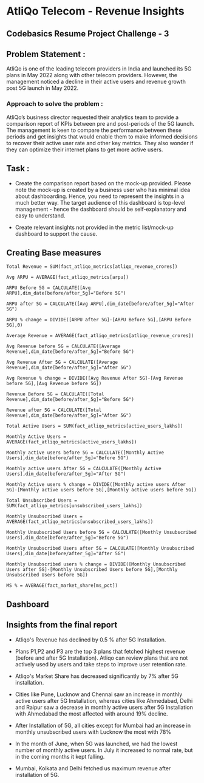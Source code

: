 # AtliQo Telecom - Revenue Insights
## Codebasics Resume Project Challenge - 3

## Problem Statement :
AtliQo is one of the leading telecom providers in India and launched its 5G plans in May 2022 along with other telecom providers. However, the management noticed a decline in their active users and revenue growth post 5G launch in May 2022.

### Approach to solve the problem :
AtliQo’s business director requested their analytics team to provide a comparison report of KPIs between pre and post-periods of the 5G launch. The management is keen to compare the performance between these periods and get insights that would enable them to make informed decisions to recover their active user rate and other key metrics. They also wonder if they can optimize their internet plans to get more active users.

## Task :
- Create the comparison report based on the mock-up provided. Please note the mock-up is created by a business user who has minimal idea about dashboarding. Hence, you need to represent the insights in a much better way. The target audience of this dashboard is top-level management - hence the dashboard should be self-explanatory and easy to understand.

- Create relevant insights not provided in the metric list/mock-up dashboard to support the cause.

## Creating Base measures

```dax
Total Revenue = SUM(fact_atliqo_metrics[atliqo_revenue_crores])
```

```dax
Avg ARPU = AVERAGE(fact_atliqo_metrics[arpu])
   ```

```dax
ARPU Before 5G = CALCULATE([Avg ARPU],dim_date[before/after_5g]="Before 5G")
```

```dax
ARPU after 5G = CALCULATE([Avg ARPU],dim_date[before/after_5g]="After 5G")
```

```dax
ARPU % change = DIVIDE([ARPU after 5G]-[ARPU Before 5G],[ARPU Before 5G],0)
```

```dax
Average Revenue = AVERAGE(fact_atliqo_metrics[atliqo_revenue_crores])
```

```dax
Avg Revenue before 5G = CALCULATE([Average Revenue],dim_date[before/after_5g]="Before 5G")
```

```dax
Avg Revenue After 5G = CALCULATE([Average Revenue],dim_date[before/after_5g]="After 5G")
```

```dax
Avg Revenue % change = DIVIDE([Avg Revenue After 5G]-[Avg Revenue before 5G],[Avg Revenue before 5G])
```

```dax
Revenue Before 5G = CALCULATE([Total Revenue],dim_date[before/after_5g]="Before 5G")
```

```dax
Revenue after 5G = CALCULATE([Total Revenue],dim_date[before/after_5g]="After 5G")
```

```dax
Total Active Users = SUM(fact_atliqo_metrics[active_users_lakhs])
```

```dax
Monthly Active Users = AVERAGE(fact_atliqo_metrics[active_users_lakhs])
```

```dax
Monthly active users before 5G = CALCULATE([Monthly Active Users],dim_date[before/after_5g]="Before 5G")
```

```dax
Monthly active users After 5G = CALCULATE([Monthly Active Users],dim_date[before/after_5g]="After 5G")
```

```dax
Monthly Active users % change = DIVIDE([Monthly active users After 5G]-[Monthly active users before 5G],[Monthly active users before 5G])
```

```dax
Total Unsubscribed Users = SUM(fact_atliqo_metrics[unsubscribed_users_lakhs])
```

```dax
Monthly Unsubscribed Users = AVERAGE(fact_atliqo_metrics[unsubscribed_users_lakhs])
```

```dax
Monthly Unsubscribed Users before 5G = CALCULATE([Monthly Unsubscribed Users],dim_date[before/after_5g]="Before 5G")
```

```dax
Monthly Unsubscribed Users after 5G = CALCULATE([Monthly Unsubscribed Users],dim_date[before/after_5g]="After 5G")
```

```dax
Monthly Unsubscribed users % change = DIVIDE([Monthly Unsubscribed Users after 5G]-[Monthly Unsubscribed Users before 5G],[Monthly Unsubscribed Users before 5G])
```

```dax
MS % = AVERAGE(fact_market_share[ms_pct])
```


## Dashboard
## Insights from the final report

- Atliqo's Revenue has declined by 0.5 % after 5G Installation.

- Plans P1,P2 and P3 are the top 3 plans that fetched highest revenue (before and after 5G Installation). Atliqo can review plans that are not actively used
  by users and take steps to improve user retention rate.

- Atliqo's Market Share has decreased significantly by 7% after 5G installation.

- Cities like Pune, Lucknow and Chennai saw an increase in monthly active users after 5G Installation, whereas cities like Ahmedabad, Delhi and Raipur saw a decrease in monthly active 
  users after 5G Installation with Ahmedabad the most affected with around 19% decline.

- After Installation of 5G, all cities except for Mumbai had an increase in monthly unsubscribed users with Lucknow the most with 78%

- In the month of June, when 5G was launched, we had the lowest number of monthly active users. In July it increased to normal rate, but in the coming months it kept falling.

- Mumbai, Kolkata and Delhi fetched us maximum revenue after installation of 5G.
  
   
